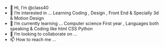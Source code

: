 - 👋 Hi, I’m @class40
- 👀 I’m interested in ... Learning Coding , Design , Front End & Specially 3d & Motion Design  
- 🌱 I’m currently learning ... Computer science First year , Languages both speaking & Coding like html CSS Python
- 💞️ I’m looking to collaborate on ...
- 📫 How to reach me ...

<!---
class40/class40 is a ✨ special ✨ repository because its `README.md` (this file) appears on your GitHub profile.
You can click the Preview link to take a look at your changes.
--->
